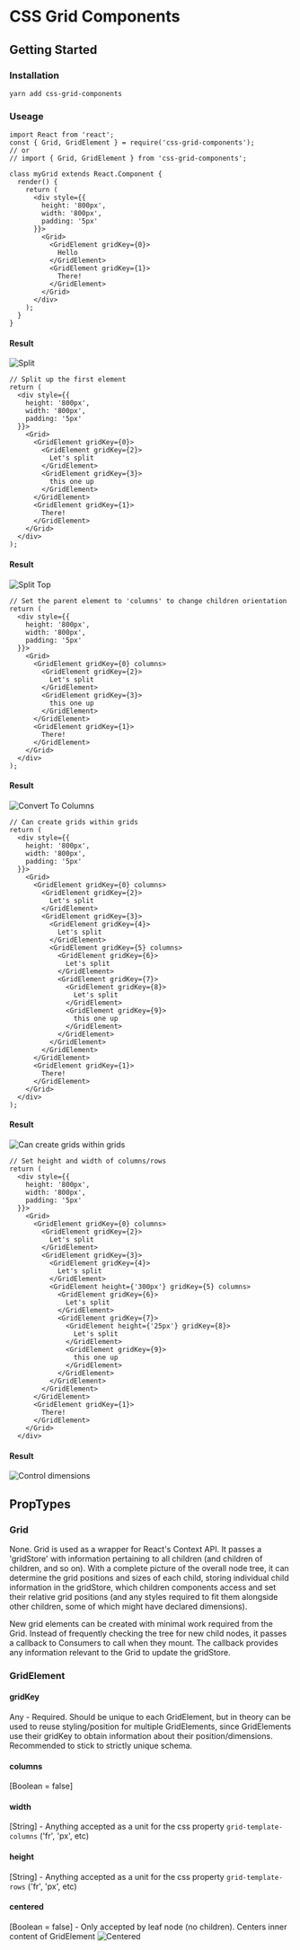 # CSS Grid Components

## Getting Started

### Installation

```
yarn add css-grid-components
```

### Useage

```
import React from 'react';
const { Grid, GridElement } = require('css-grid-components');
// or
// import { Grid, GridElement } from 'css-grid-components';

class myGrid extends React.Component {
  render() {
    return (
      <div style={{
        height: '800px',
        width: '800px',
        padding: '5px'
      }}>
        <Grid>
          <GridElement gridKey={0}>
            Hello
          </GridElement>
          <GridElement gridKey={1}>
            There!
          </GridElement>
        </Grid>
      </div>
    );
  }
}
```
#### Result
![Split](docs/splitX2.png "Split")

```
// Split up the first element
return (
  <div style={{
    height: '800px',
    width: '800px',
    padding: '5px'
  }}>
    <Grid>
      <GridElement gridKey={0}>
        <GridElement gridKey={2}>
          Let's split
        </GridElement>
        <GridElement gridKey={3}>
          this one up
        </GridElement>
      </GridElement>
      <GridElement gridKey={1}>
        There!
      </GridElement>
    </Grid>
  </div>
);
```
#### Result
![Split Top](docs/split_top.png "Split Top")

```
// Set the parent element to 'columns' to change children orientation
return (
  <div style={{
    height: '800px',
    width: '800px',
    padding: '5px'
  }}>
    <Grid>
      <GridElement gridKey={0} columns>
        <GridElement gridKey={2}>
          Let's split
        </GridElement>
        <GridElement gridKey={3}>
          this one up
        </GridElement>
      </GridElement>
      <GridElement gridKey={1}>
        There!
      </GridElement>
    </Grid>
  </div>
);
```
#### Result
![Convert To Columns](docs/convert_columns.png "Convert To Columns")
```
// Can create grids within grids
return (
  <div style={{
    height: '800px',
    width: '800px',
    padding: '5px'
  }}>
    <Grid>
      <GridElement gridKey={0} columns>
        <GridElement gridKey={2}>
          Let's split
        </GridElement>
        <GridElement gridKey={3}>
          <GridElement gridKey={4}>
            Let's split
          </GridElement>
          <GridElement gridKey={5} columns>
            <GridElement gridKey={6}>
              Let's split
            </GridElement>
            <GridElement gridKey={7}>
              <GridElement gridKey={8}>
                Let's split
              </GridElement>
              <GridElement gridKey={9}>
                this one up
              </GridElement>
            </GridElement>
          </GridElement>
        </GridElement>
      </GridElement>
      <GridElement gridKey={1}>
        There!
      </GridElement>
    </Grid>
  </div>
);
```
#### Result
![Can create grids within grids](docs/go_deeper.png "Can create grids within grids")

```
// Set height and width of columns/rows
return (
  <div style={{
    height: '800px',
    width: '800px',
    padding: '5px'
  }}>
    <Grid>
      <GridElement gridKey={0} columns>
        <GridElement gridKey={2}>
          Let's split
        </GridElement>
        <GridElement gridKey={3}>
          <GridElement gridKey={4}>
            Let's split
          </GridElement>
          <GridElement height={'300px'} gridKey={5} columns>
            <GridElement gridKey={6}>
              Let's split
            </GridElement>
            <GridElement gridKey={7}>
              <GridElement height={'25px'} gridKey={8}>
                Let's split
              </GridElement>
              <GridElement gridKey={9}>
                this one up
              </GridElement>
            </GridElement>
          </GridElement>
        </GridElement>
      </GridElement>
      <GridElement gridKey={1}>
        There!
      </GridElement>
    </Grid>
  </div>
```
#### Result
![Control dimensions](docs/adjust_style.png "Control dimensions")

## PropTypes

### Grid
None. Grid is used as a wrapper for React's Context API. It passes a 'gridStore' with information pertaining to all children (and children of children, and so on). With a complete picture of the overall node tree, it can determine the grid positions and sizes of each child, storing individual child information in the gridStore, which children components access and set their relative grid positions (and any styles required to fit them alongside other children, some of which might have declared dimensions).

New grid elements can be created with minimal work required from the Grid. Instead of frequently checking the tree for new child nodes, it passes a callback to Consumers to call when they mount. The callback provides any information relevant to the Grid to update the gridStore.

### GridElement
#### gridKey
Any - Required. Should be unique to each GridElement, but in theory can be used to reuse styling/position for multiple GridElements, since GridElements use their gridKey to obtain information about their position/dimensions. Recommended to stick to strictly unique schema.
#### columns
[Boolean = false]
#### width
[String] - Anything accepted as a unit for the css property `grid-template-columns` ('fr', 'px', etc)
#### height
[String] - Anything accepted as a unit for the css property `grid-template-rows` ('fr', 'px', etc)
#### centered
[Boolean = false] - Only accepted by leaf node (no children). Centers inner content of GridElement
![Centered](docs/centered.png "Centered")